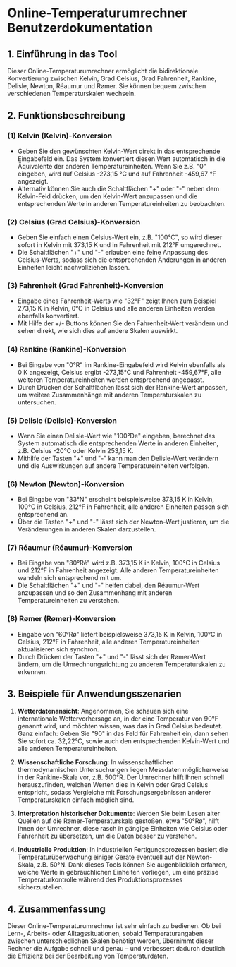 # Online-Temperaturumrechner Benutzerdokumentation

## 1. Einführung in das Tool

Dieser Online-Temperaturumrechner ermöglicht die bidirektionale Konvertierung zwischen Kelvin, Grad Celsius, Grad Fahrenheit, Rankine, Delisle, Newton, Réaumur und Rømer. Sie können bequem zwischen verschiedenen Temperaturskalen wechseln.

## 2. Funktionsbeschreibung

### (1) **Kelvin (Kelvin)-Konversion**

* Geben Sie den gewünschten Kelvin-Wert direkt in das entsprechende Eingabefeld ein. Das System konvertiert diesen Wert automatisch in die Äquivalente der anderen Temperatureinheiten. Wenn Sie z.B. "0" eingeben, wird auf Celsius -273,15 °C und auf Fahrenheit -459,67 °F angezeigt.
* Alternativ können Sie auch die Schaltflächen "+" oder "-" neben dem Kelvin-Feld drücken, um den Kelvin-Wert anzupassen und die entsprechenden Werte in anderen Temperatureinheiten zu beobachten.

### (2) **Celsius (Grad Celsius)-Konversion**

* Geben Sie einfach einen Celsius-Wert ein, z.B. "100°C", so wird dieser sofort in Kelvin mit 373,15 K und in Fahrenheit mit 212°F umgerechnet.
* Die Schaltflächen "+" und "-" erlauben eine feine Anpassung des Celsius-Werts, sodass sich die entsprechenden Änderungen in anderen Einheiten leicht nachvollziehen lassen.

### (3) **Fahrenheit (Grad Fahrenheit)-Konversion**

* Eingabe eines Fahrenheit-Werts wie "32°F" zeigt Ihnen zum Beispiel 273,15 K in Kelvin, 0°C in Celsius und alle anderen Einheiten werden ebenfalls konvertiert.
* Mit Hilfe der +/- Buttons können Sie den Fahrenheit-Wert verändern und sehen direkt, wie sich dies auf andere Skalen auswirkt.

### (4) **Rankine (Rankine)-Konversion**

* Bei Eingabe von "0°R" im Rankine-Eingabefeld wird Kelvin ebenfalls als 0 K angezeigt, Celsius ergibt -273,15°C und Fahrenheit -459,67°F, alle weiteren Temperatureinheiten werden entsprechend angepasst.
* Durch Drücken der Schaltflächen lässt sich der Rankine-Wert anpassen, um weitere Zusammenhänge mit anderen Temperaturskalen zu untersuchen.

### (5) **Delisle (Delisle)-Konversion**

* Wenn Sie einen Delisle-Wert wie "100°De" eingeben, berechnet das System automatisch die entsprechenden Werte in anderen Einheiten, z.B. Celsius -20°C oder Kelvin 253,15 K.
* Mithilfe der Tasten "+" und "-" kann man den Delisle-Wert verändern und die Auswirkungen auf andere Temperatureinheiten verfolgen.

### (6) **Newton (Newton)-Konversion**

* Bei Eingabe von "33°N" erscheint beispielsweise 373,15 K in Kelvin, 100°C in Celsius, 212°F in Fahrenheit, alle anderen Einheiten passen sich entsprechend an.
* Über die Tasten "+" und "-" lässt sich der Newton-Wert justieren, um die Veränderungen in anderen Skalen darzustellen.

### (7) **Réaumur (Réaumur)-Konversion**

* Bei Eingabe von "80°Ré" wird z.B. 373,15 K in Kelvin, 100°C in Celsius und 212°F in Fahrenheit angezeigt. Alle anderen Temperatureinheiten wandeln sich entsprechend mit um.
* Die Schaltflächen "+" und "-" helfen dabei, den Réaumur-Wert anzupassen und so den Zusammenhang mit anderen Temperatureinheiten zu verstehen.

### (8) **Rømer (Rømer)-Konversion**

* Eingabe von "60°Rø" liefert beispielsweise 373,15 K in Kelvin, 100°C in Celsius, 212°F in Fahrenheit, alle anderen Temperatureinheiten aktualisieren sich synchron.
* Durch Drücken der Tasten "+" und "-" lässt sich der Rømer-Wert ändern, um die Umrechnungsrichtung zu anderen Temperaturskalen zu erkennen.

## 3. Beispiele für Anwendungsszenarien

1. **Wetterdatenansicht**: Angenommen, Sie schauen sich eine internationale Wettervorhersage an, in der eine Temperatur von 90°F genannt wird, und möchten wissen, was das in Grad Celsius bedeutet. Ganz einfach: Geben Sie "90" in das Feld für Fahrenheit ein, dann sehen Sie sofort ca. 32,22°C, sowie auch den entsprechenden Kelvin-Wert und alle anderen Temperatureinheiten.

2. **Wissenschaftliche Forschung**: In wissenschaftlichen thermodynamischen Untersuchungen liegen Messdaten möglicherweise in der Rankine-Skala vor, z.B. 500°R. Der Umrechner hilft Ihnen schnell herauszufinden, welchen Werten dies in Kelvin oder Grad Celsius entspricht, sodass Vergleiche mit Forschungsergebnissen anderer Temperaturskalen einfach möglich sind.

3. **Interpretation historischer Dokumente**: Werden Sie beim Lesen alter Quellen auf die Rømer-Temperaturskala gestoßen, etwa "50°Rø", hilft Ihnen der Umrechner, diese rasch in gängige Einheiten wie Celsius oder Fahrenheit zu übersetzen, um die Daten besser zu verstehen.

4. **Industrielle Produktion**: In industriellen Fertigungsprozessen basiert die Temperaturüberwachung einiger Geräte eventuell auf der Newton-Skala, z.B. 50°N. Dank dieses Tools können Sie augenblicklich erfahren, welche Werte in gebräuchlichen Einheiten vorliegen, um eine präzise Temperaturkontrolle während des Produktionsprozesses sicherzustellen.

## 4. Zusammenfassung

Dieser Online-Temperaturumrechner ist sehr einfach zu bedienen. Ob bei Lern-, Arbeits- oder Alltagssituationen, sobald Temperaturangaben zwischen unterschiedlichen Skalen benötigt werden, übernimmt dieser Rechner die Aufgabe schnell und genau – und verbessert dadurch deutlich die Effizienz bei der Bearbeitung von Temperaturdaten.